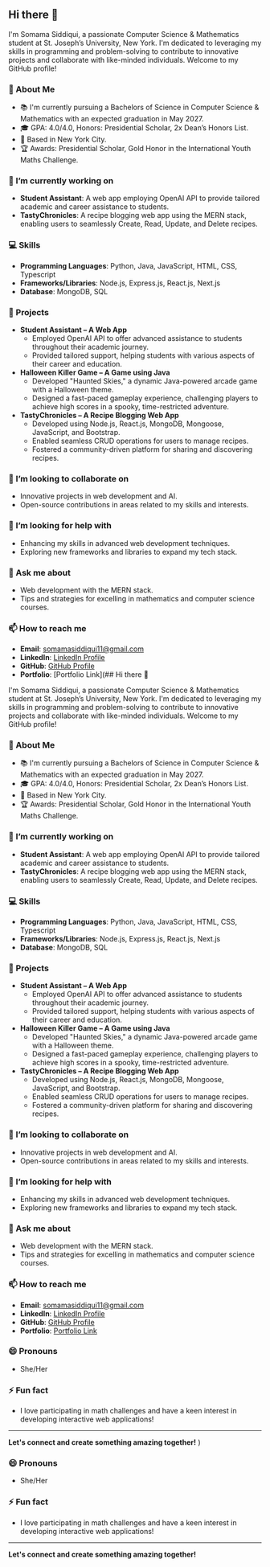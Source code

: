 ## Hi there 👋

I'm Somama Siddiqui, a passionate Computer Science & Mathematics student at St. Joseph’s University, New York. I'm dedicated to leveraging my skills in programming and problem-solving to contribute to innovative projects and collaborate with like-minded individuals. Welcome to my GitHub profile!

### 🌱 About Me
- 📚 I'm currently pursuing a Bachelors of Science in Computer Science & Mathematics with an expected graduation in May 2027.
- 🎓 GPA: 4.0/4.0, Honors: Presidential Scholar, 2x Dean’s Honors List.
- 📍 Based in New York City.
- 🏆 Awards: Presidential Scholar, Gold Honor in the International Youth Maths Challenge.

### 🔭 I’m currently working on
- **Student Assistant**: A web app employing OpenAI API to provide tailored academic and career assistance to students.
- **TastyChronicles**: A recipe blogging web app using the MERN stack, enabling users to seamlessly Create, Read, Update, and Delete recipes.

### 💻 Skills
- **Programming Languages**: Python, Java, JavaScript, HTML, CSS, Typescript
- **Frameworks/Libraries**: Node.js, Express.js, React.js, Next.js
- **Database**: MongoDB, SQL

### 🌟 Projects
- **Student Assistant – A Web App**
  - Employed OpenAI API to offer advanced assistance to students throughout their academic journey.
  - Provided tailored support, helping students with various aspects of their career and education.
- **Halloween Killer Game – A Game using Java**
  - Developed "Haunted Skies," a dynamic Java-powered arcade game with a Halloween theme.
  - Designed a fast-paced gameplay experience, challenging players to achieve high scores in a spooky, time-restricted adventure.
- **TastyChronicles – A Recipe Blogging Web App**
  - Developed using Node.js, React.js, MongoDB, Mongoose, JavaScript, and Bootstrap.
  - Enabled seamless CRUD operations for users to manage recipes.
  - Fostered a community-driven platform for sharing and discovering recipes.

### 👯 I’m looking to collaborate on
- Innovative projects in web development and AI.
- Open-source contributions in areas related to my skills and interests.

### 🤔 I’m looking for help with
- Enhancing my skills in advanced web development techniques.
- Exploring new frameworks and libraries to expand my tech stack.

### 💬 Ask me about
- Web development with the MERN stack.
- Tips and strategies for excelling in mathematics and computer science courses.

### 📫 How to reach me
- **Email**: somamasiddiqui11@gmail.com
- **LinkedIn**: [LinkedIn Profile](https://www.linkedin.com/in/somama-siddiqui)
- **GitHub**: [GitHub Profile](https://github.com/Somama12)
- **Portfolio**: [Portfolio Link](## Hi there 👋

I'm Somama Siddiqui, a passionate Computer Science & Mathematics student at St. Joseph’s University, New York. I'm dedicated to leveraging my skills in programming and problem-solving to contribute to innovative projects and collaborate with like-minded individuals. Welcome to my GitHub profile!

### 🌱 About Me
- 📚 I'm currently pursuing a Bachelors of Science in Computer Science & Mathematics with an expected graduation in May 2027.
- 🎓 GPA: 4.0/4.0, Honors: Presidential Scholar, 2x Dean’s Honors List.
- 📍 Based in New York City.
- 🏆 Awards: Presidential Scholar, Gold Honor in the International Youth Maths Challenge.

### 🔭 I’m currently working on
- **Student Assistant**: A web app employing OpenAI API to provide tailored academic and career assistance to students.
- **TastyChronicles**: A recipe blogging web app using the MERN stack, enabling users to seamlessly Create, Read, Update, and Delete recipes.

### 💻 Skills
- **Programming Languages**: Python, Java, JavaScript, HTML, CSS, Typescript
- **Frameworks/Libraries**: Node.js, Express.js, React.js, Next.js
- **Database**: MongoDB, SQL

### 🌟 Projects
- **Student Assistant – A Web App**
  - Employed OpenAI API to offer advanced assistance to students throughout their academic journey.
  - Provided tailored support, helping students with various aspects of their career and education.
- **Halloween Killer Game – A Game using Java**
  - Developed "Haunted Skies," a dynamic Java-powered arcade game with a Halloween theme.
  - Designed a fast-paced gameplay experience, challenging players to achieve high scores in a spooky, time-restricted adventure.
- **TastyChronicles – A Recipe Blogging Web App**
  - Developed using Node.js, React.js, MongoDB, Mongoose, JavaScript, and Bootstrap.
  - Enabled seamless CRUD operations for users to manage recipes.
  - Fostered a community-driven platform for sharing and discovering recipes.

### 👯 I’m looking to collaborate on
- Innovative projects in web development and AI.
- Open-source contributions in areas related to my skills and interests.

### 🤔 I’m looking for help with
- Enhancing my skills in advanced web development techniques.
- Exploring new frameworks and libraries to expand my tech stack.

### 💬 Ask me about
- Web development with the MERN stack.
- Tips and strategies for excelling in mathematics and computer science courses.

### 📫 How to reach me
- **Email**: somamasiddiqui11@gmail.com
- **LinkedIn**: [LinkedIn Profile](https://www.linkedin.com/in/somama-siddiqui)
- **GitHub**: [GitHub Profile](https://github.com/Somama12)
- **Portfolio**: [Portfolio Link](https://your-portfolio-link.com)

### 😄 Pronouns
- She/Her

### ⚡ Fun fact
- I love participating in math challenges and have a keen interest in developing interactive web applications!

---

**Let's connect and create something amazing together!**
)

### 😄 Pronouns
- She/Her

### ⚡ Fun fact
- I love participating in math challenges and have a keen interest in developing interactive web applications!

---

**Let's connect and create something amazing together!**
